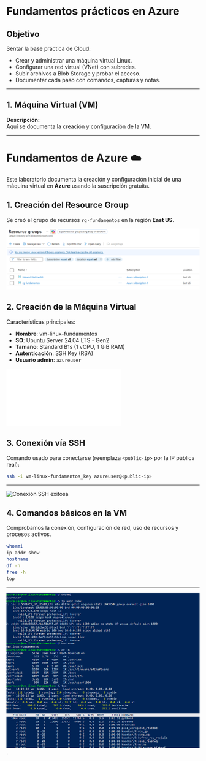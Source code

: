 # Fundamentos prácticos en Azure

## Objetivo 
Sentar la base práctica de Cloud:

- Crear y administrar una máquina virtual Linux.
- Configurar una red virtual (VNet) con subredes.
- Subir archivos a Blob Storage y probar el acceso.
- Documentar cada paso con comandos, capturas y notas.

---

## 1. Máquina Virtual (VM)

**Descripción:**  
Aquí se documenta la creación y configuración de la VM.

---

# Fundamentos de Azure ☁️

Este laboratorio documenta la creación y configuración inicial de una máquina virtual en **Azure** usando la suscripción gratuita.

## 1. Creación del Resource Group
Se creó el grupo de recursos `rg-fundamentos` en la región **East US**.

![Resource Group creado](Images/01-resource-group.png)

## 2. Creación de la Máquina Virtual
Características principales:

- **Nombre**: vm-linux-fundamentos  
- **SO**: Ubuntu Server 24.04 LTS - Gen2  
- **Tamaño**: Standard B1s (1 vCPU, 1 GiB RAM)  
- **Autenticación**: SSH Key (RSA)  
- **Usuario admin**: `azureuser`

![Resumen de la VM](Images/02-vm-Summary.pdf)

## 3. Conexión vía SSH
Comando usado para conectarse (reemplaza `<public-ip>` por la IP pública real):

```bash
ssh -i vm-linux-fundamentos_key azureuser@<public-ip>
````
---
![Conexión SSH exitosa](Images/captura2_conexion_ssh.png)



## 4. Comandos básicos en la VM

Comprobamos la conexión, configuración de red, uso de recursos y procesos activos.

```bash
whoami
ip addr show
hostname
df -h
free -h
top
```

---
![Comandos Basicos](Cloud_engineer/Fundamentos/Images/captura3_comandos_basicos.png).

